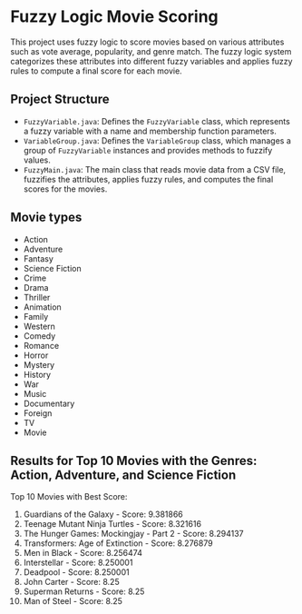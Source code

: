# Fuzzy Logic Movie Scoring

This project uses fuzzy logic to score movies based on various attributes such as vote average, popularity, and genre match. The fuzzy logic system categorizes these attributes into different fuzzy variables and applies fuzzy rules to compute a final score for each movie.

## Project Structure

- `FuzzyVariable.java`: Defines the `FuzzyVariable` class, which represents a fuzzy variable with a name and membership function parameters.
- `VariableGroup.java`: Defines the `VariableGroup` class, which manages a group of `FuzzyVariable` instances and provides methods to fuzzify values.
- `FuzzyMain.java`: The main class that reads movie data from a CSV file, fuzzifies the attributes, applies fuzzy rules, and computes the final scores for the movies.

## Movie types

- Action
- Adventure
- Fantasy
- Science Fiction
- Crime
- Drama
- Thriller
- Animation
- Family
- Western
- Comedy
- Romance
- Horror
- Mystery
- History
- War
- Music
- Documentary
- Foreign
- TV
- Movie

## Results for Top 10 Movies with the Genres: Action, Adventure, and Science Fiction

Top 10 Movies with Best Score:

1. Guardians of the Galaxy - Score: 9.381866
2. Teenage Mutant Ninja Turtles - Score: 8.321616
3. The Hunger Games: Mockingjay - Part 2 - Score: 8.294137
4. Transformers: Age of Extinction - Score: 8.276879
5. Men in Black - Score: 8.256474
6. Interstellar - Score: 8.250001
7. Deadpool - Score: 8.250001
8. John Carter - Score: 8.25
9. Superman Returns - Score: 8.25
10. Man of Steel - Score: 8.25
